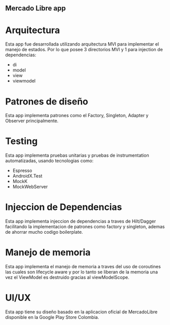 ## Mercado Libre app

# Arquitectura
Esta app fue desarrollada utilizando arquitectura MVI para implementar el manejo de estados.
Por lo que posee 3 directorios MVI y 1 para injection de dependencias:
- di
- model
- view
- viewmodel

# Patrones de diseño
Esta app implementa patrones como el Factory, Singleton, Adapter y Observer principalmente.

# Testing
Esta app implementa pruebas unitarias y pruebas de instrumentation automatizadas, usando tecnologias como:
- Espresso
- AndroidX.Test
- MockK
- MockWebServer

# Injeccion de Dependencias
Esta app implementa injeccion de dependencias a traves de Hilt/Dagger facilitando la implementacion de patrones como factory y singleton, ademas de ahorrar mucho codigo boilerplate.

# Manejo de memoria
Esta app implementa el manejo de memoria a traves del uso de coroutines las cuales son lifecycle aware y por lo tanto se liberan de la memoria una vez el ViewModel es destruido gracias al viewModelScope.

# UI/UX
Esta app tiene su diseño basado en la aplicacion oficial de MercadoLibre disponible en la Google Play Store Colombia.